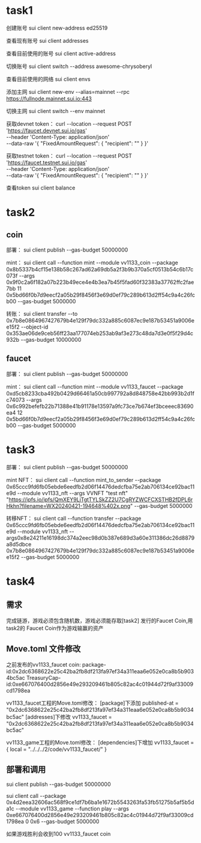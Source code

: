 # task1

创建账号
sui client new-address ed25519

查看现有账号
sui client addresses

查看目前使用的账号
sui client active-address

切换账号
sui client switch --address awesome-chrysoberyl

查看目前使用的网络
sui client envs

添加主网
sui client new-env --alias=mainnet --rpc https://fullnode.mainnet.sui.io:443

切换主网
sui client switch --env mainnet

获取devnet token：
curl --location --request POST 'https://faucet.devnet.sui.io/gas' \
--header 'Content-Type: application/json' \
--data-raw '{
    "FixedAmountRequest": {
        "recipient": "<YOUR SUI ADDRESS>"
    }
}'

获取testnet token：
curl --location --request POST 'https://faucet.testnet.sui.io/gas' \
--header 'Content-Type: application/json' \
--data-raw '{
    "FixedAmountRequest": {
        "recipient": "<YOUR SUI ADDRESS>"
    }
}'

查看token
sui client balance

# task2

## coin

部署：
sui client publish --gas-budget 50000000

mint：
sui client call --function mint --module vv1133_coin --package 0x8b5337b4cf15e138b58c267ad62a69db5a2f3b9b370a5cf0513b54c6b17c073f --args 0x9f0c2a6f182a07b223b49ece4e4b3ea7b45f5fad60f32383a37762ffc2fae7bb 11 0x5bd66f0b7d9eecf2a05b29f8456f3e69d0ef79c289b613d2ff54c9a4c26fcb00 --gas-budget 5000000

转账：
sui client transfer --to 0x7b8e0864967427679b4e129f79dc332a885c6087ec9e187b53451a9006ee15f2 --object-id 0x353ae06de9ceb56ff23aa177074eb253ab9af3e273c48da7d3e0f5f29d4c932b --gas-budget 10000000

## faucet

部署：
sui client publish --gas-budget 50000000

mint：
sui client call --function mint --module vv1133_faucet --package 0xd5cb8233cba492b0429d66461a50cb997792a8d848758e42bb993b2d1fc74073 --args  0x6c992befefb22b71388e41b91178e13597a9fc73ce7b674ef3bceeec83690ea4 12 0x5bd66f0b7d9eecf2a05b29f8456f3e69d0ef79c289b613d2ff54c9a4c26fcb00 --gas-budget 5000000

# task3

部署：
sui client publish --gas-budget 50000000

mint NFT：
sui client call --function mint_to_sender --package 0x65ccc9fd6fb05ebde6eedfb2d06f14476dedcfba75e2ab706134ce92bac11e9d --module vv1133_nft --args VVNFT "test nft" "https://ipfs.io/ipfs/QmXEY9LjTgtTYLSkZZ2U7CgRYZWCFCXSTHB2fDPL6rHkhn?filename=WX20240421-194648%402x.png" --gas-budget 5000000

转移NFT：
sui client call --function transfer --package 0x65ccc9fd6fb05ebde6eedfb2d06f14476dedcfba75e2ab706134ce92bac11e9d --module vv1133_nft --args0x8e24211e16198dc374a2eec98d0b387e689d3a60e311386dc26d8879a8d5dbce 0x7b8e0864967427679b4e129f79dc332a885c6087ec9e187b53451a9006ee15f2 --gas-budget 5000000

# task4

## 需求

完成链游，游戏必须包含随机数，游戏必须能存取[task2] 发行的Faucet Coin,用task2的 Faucet Coin作为游戏输赢的资产

## Move.toml 文件修改

之前发布的vv1133_faucet coin:
package-id:0x2dc6368622e25c42ba2fb8df213fa97ef34a311eaa6e052e0ca8b5b9034bc5ac
TreasuryCap-id:0xe667076400d2856e49e293209461b805c82ac4c01944d72f9af33009cd1798ea

vv1133_faucet工程的Move.toml修改：
[package]下添加
published-at = "0x2dc6368622e25c42ba2fb8df213fa97ef34a311eaa6e052e0ca8b5b9034bc5ac"
[addresses]下修改
vv1133_faucet = "0x2dc6368622e25c42ba2fb8df213fa97ef34a311eaa6e052e0ca8b5b9034bc5ac"

vv1133_game工程的Move.toml修改：
[dependencies]下增加
vv1133_faucet = { local = "../../../2/code/vv1133_faucet/" }

## 部署和调用

sui client publish --gas-budget 50000000

sui client call --package 0x4d2eea32606ac568f9ce1df7b6ba1e1672b5543263fa53fb51275b5af5b5da1c --module vv1133_game --function play --args 0xe667076400d2856e49e293209461b805c82ac4c01944d72f9af33009cd1798ea 0 0x6 --gas-budget 5000000

如果游戏胜利会收到100 vv1133_faucet coin

